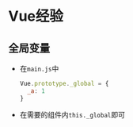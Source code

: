 # Vue经验

## 全局变量
- 在`main.js`中
  ```js
  Vue.prototype._global = {
    _a: 1
  }
  ```
- 在需要的组件内`this._global`即可